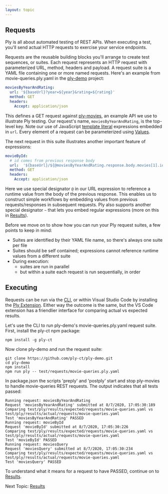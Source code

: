```yaml
---
layout: topic
---
```

## Requests
Ply is all about automated testing of REST APIs. When executing a test, 
you'll send actual HTTP requests to exercise your service endpoints.

Requests are the reusable building blocks you'll arrange to create test sequences, or suites.
Each request represents an HTTP request with parameterized URL, method, headers and payload.
A request suite is a YAML file containing one or more named requests.  Here's an example from 
movie-queries.ply.yaml in the [ply-demo](https://github.com/ply-ct/ply-demo) project:
```yaml
moviesByYearAndRating:
  url: '${baseUrl}?year=${year}&rating=${rating}'
  method: GET
  headers:
    Accept: application/json
```
This defines a GET request against [ply-movies](https://github.com/ply-ct/ply-movies/), an
example API we use to illustrate Ply testing.  Our request's name, `moviesByYearAndRating`,
is the top-level key. Note our use of JavaScript [template literal](https://developer.mozilla.org/en-US/docs/Web/JavaScript/Reference/Template_literals)
expressions embedded in `url`. Every element of a request can be parameterized using [Values](values).

The next request in this suite illustrates another important feature of expressions:
```yaml
movieById:
  # id comes from previous response body
  url:  '${baseUrl}/${@moviesByYearAndRating.response.body.movies[1].id}'
  method: GET
  headers:
    Accept: application/json
```
Here we use special designator `@` in our URL expression to reference a runtime value from the body of the previous response.
This enables us to construct simple workflows by embedding values from previous requests/responses in subsequent requests.
Ply also supports another special designator `~` that lets you embed regular expressions (more on this in [Results](results)).

Before we move on to show how you can run your Ply request suites, a few points to keep in mind:
  - Suites are identified by their YAML file name, so there's always one suite per file
  - Suites should be self contained; expressions cannot reference runtime values from a different suite
  - During execution:
    - suites are run in parallel 
    - but within a suite each request is run sequentially, in order

## Executing
Requests can be run via the [CLI](cli), or within Visual Studio Code by installing the [Ply Extension]().
Either way the outcome is the same, but the VS Code extension has a friendlier interface for comparing actual
vs expected results.

Let's use the CLI to run ply-demo's movie-queries.ply.yaml request suite.  First, install the ply-ct npm package:
```
npm install -g ply-ct
```
Now clone ply-demo and run the request suite:
```
git clone https://github.com/ply-ct/ply-demo.git
cd ply-demo
npm install
npm run ply -- test/requests/movie-queries.ply.yaml
```
In package.json the scripts 'preply' and 'postply' start and stop ply-movies to handle movie-queries REST requests.
The output indicates that all tests passed:
```
Running request: moviesByYearAndRating
Request 'moviesByYearAndRating' submitted at 8/7/2020, 17:05:30:189
Comparing test/ply/results/expected/requests/movie-queries.yaml vs test/ply/results/actual/requests/movie-queries.yaml
Test 'moviesByYearAndRating' PASSED
Running request: movieById
Request 'movieById' submitted at 8/7/2020, 17:05:30:226
Comparing test/ply/results/expected/requests/movie-queries.yaml vs test/ply/results/actual/requests/movie-queries.yaml
Test 'movieById' PASSED
Running request: moviesQuery
Request 'moviesQuery' submitted at 8/7/2020, 17:05:30:234
Comparing test/ply/results/expected/requests/movie-queries.yaml vs test/ply/results/actual/requests/movie-queries.yaml
Test 'moviesQuery' PASSED
```
To understand what it means for a request to have PASSED, continue on to [Results](results).

Next Topic: [Results](results)